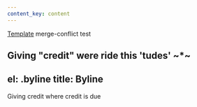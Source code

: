 ```yaml
---
content_key: content
---
```

[Template](../../patterns/03-templates-00-page/03-templates-00-page.html) merge-conflict test

Giving \"credit"
were ride this \'tudes'
~*~
---
el: .byline
title: Byline
---
Giving credit where credit is due
